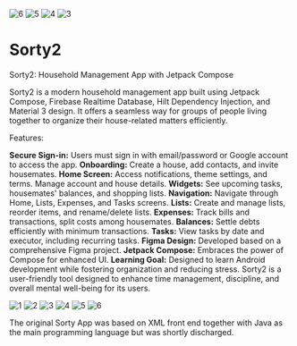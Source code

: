 ![6](https://github.com/shmckl/Sorty2/assets/11645166/943d1419-a971-4bc9-a43e-afdb73ee8105)
![5](https://github.com/shmckl/Sorty2/assets/11645166/2d0b5e8e-7f18-4d3d-9a0e-a5c5c16972b2)
![4](https://github.com/shmckl/Sorty2/assets/11645166/3a78a5ca-eb43-4d6e-b3b4-cbddc859c818)
![3](https://github.com/shmckl/Sorty2/assets/11645166/1c75bf39-0421-48e4-bec5-9520b2618b54)
# Sorty2
Sorty2: Household Management App with Jetpack Compose

Sorty2 is a modern household management app built using Jetpack Compose, Firebase Realtime Database, Hilt Dependency Injection, and Material 3 design. It offers a seamless way for groups of people living together to organize their house-related matters efficiently.

Features:

**Secure Sign-in:** Users must sign in with email/password or Google account to access the app.
**Onboarding:** Create a house, add contacts, and invite housemates.
**Home Screen:** Access notifications, theme settings, and terms. Manage account and house details.
**Widgets:** See upcoming tasks, housemates' balances, and shopping lists.
**Navigation:** Navigate through Home, Lists, Expenses, and Tasks screens.
**Lists:** Create and manage lists, reorder items, and rename/delete lists.
**Expenses:** Track bills and transactions, split costs among housemates.
**Balances:** Settle debts efficiently with minimum transactions.
**Tasks:** View tasks by date and executor, including recurring tasks.
**Figma Design:** Developed based on a comprehensive Figma project.
**Jetpack Compose:** Embraces the power of Compose for enhanced UI.
**Learning Goal:** Designed to learn Android development while fostering organization and reducing stress.
Sorty2 is a user-friendly tool designed to enhance time management, discipline, and overall mental well-being for its users.

![1](https://github.com/shmckl/Sorty2/assets/11645166/52bff2b5-6b89-4d36-a831-6364f253136a)
![2](https://github.com/shmckl/Sorty2/assets/11645166/45f0e023-85d8-45b9-ae76-83038694ebda)
![3](https://github.com/shmckl/Sorty2/assets/11645166/1de182cf-0c9b-445c-b9f3-9b9dfa368111)
![4](https://github.com/shmckl/Sorty2/assets/11645166/e9ae0dbc-66bc-4b3f-a6f0-d24295160f3a)
![5](https://github.com/shmckl/Sorty2/assets/11645166/47b11060-35dc-4026-9712-58129e9e8c75)
![6](https://github.com/shmckl/Sorty2/assets/11645166/4b5be231-fe1c-49d4-8770-90f37d04e70a)


The original Sorty App was based on XML front end together with Java as the main programming language but was shortly discharged.
